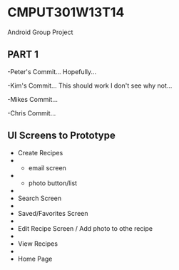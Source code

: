 CMPUT301W13T14
==============

Android Group Project

PART 1
-------------------------------
-Peter's Commit... Hopefully...

-Kim's Commit... This should work I don't see why not...

-Mikes Commit... 

-Chris Commit...


UI Screens to Prototype
--------------------------------
- Create Recipes
-   - email screen
-   - photo button/list
-   
-  Search Screen
- 
-  Saved/Favorites Screen
- 
-  Edit Recipe Screen / Add photo to othe recipe
- 
-  View Recipes
- 
-  Home Page
